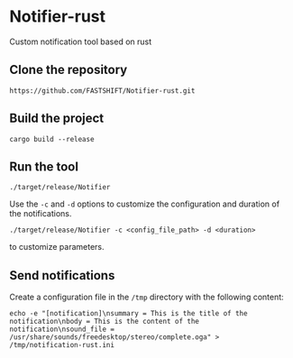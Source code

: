 # Notifier-rust
Custom notification tool based on rust

## Clone the repository
```
https://github.com/FASTSHIFT/Notifier-rust.git
```

## Build the project
```
cargo build --release
```

## Run the tool
```
./target/release/Notifier
```

Use the `-c` and `-d` options to customize the configuration and duration of the notifications.
```
./target/release/Notifier -c <config_file_path> -d <duration>
```
to customize parameters.

## Send notifications

Create a configuration file in the `/tmp` directory with the following content:
```
echo -e "[notification]\nsummary = This is the title of the notification\nbody = This is the content of the notification\nsound_file = /usr/share/sounds/freedesktop/stereo/complete.oga" > /tmp/notification-rust.ini
```

